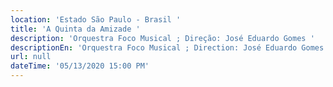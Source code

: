 ```yaml
---
location: 'Estado São Paulo - Brasil '
title: 'A Quinta da Amizade '
description: 'Orquestra Foco Musical ; Direção: José Eduardo Gomes '
descriptionEn: 'Orquestra Foco Musical ; Direction: José Eduardo Gomes '
url: null
dateTime: '05/13/2020 15:00 PM'
---
```


